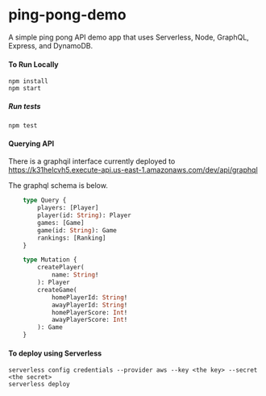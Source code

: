# ping-pong-demo

A simple ping pong API demo app that uses Serverless, Node, GraphQL, Express, and DynamoDB.

#### To Run Locally
```
npm install
npm start
```

##### Run tests
```
npm test
```

#### Querying API
There is a graphqil interface currently deployed to https://k31helcvh5.execute-api.us-east-1.amazonaws.com/dev/api/graphql

The graphql schema is below.
```graphql
    type Query { 
        players: [Player] 
        player(id: String): Player
        games: [Game]
        game(id: String): Game
        rankings: [Ranking]
    }

    type Mutation {
        createPlayer(
            name: String!
        ): Player
        createGame( 
            homePlayerId: String!
            awayPlayerId: String!
            homePlayerScore: Int!
            awayPlayerScore: Int!
        ): Game
    }
```

#### To deploy using Serverless
```
serverless config credentials --provider aws --key <the key> --secret <the secret>
serverless deploy
```